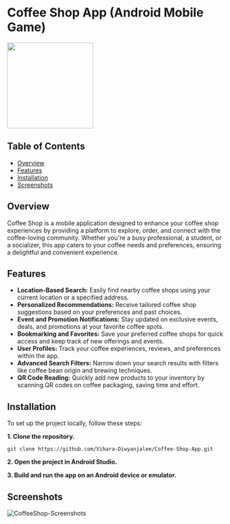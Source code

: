 # Coffee Shop App (Android Mobile Game)

<p><a href="https://github.com/Vihara-Diwyanjalee"><img src="https://skillicons.dev/icons?i=kotlin,androidstudio,git,github" width=200></a></p>

## Table of Contents

- [Overview](#overview)
- [Features](#features)
- [Installation](#installation)
- [Screenshots](#screenshots)

## Overview

Coffee Shop is a mobile application designed to enhance your coffee shop experiences by providing a platform to explore, order, and connect with the coffee-loving community. Whether you're a busy professional, a student, or a socializer, this app caters to your coffee needs and preferences, ensuring a delightful and convenient experience.

## Features

- **Location-Based Search:** Easily find nearby coffee shops using your current location or a specified address.
- **Personalized Recommendations:** Receive tailored coffee shop suggestions based on your preferences and past choices.
- **Event and Promotion Notifications:** Stay updated on exclusive events, deals, and promotions at your favorite coffee spots.
- **Bookmarking and Favorites:** Save your preferred coffee shops for quick access and keep track of new offerings and events.
- **User Profiles:** Track your coffee experiences, reviews, and preferences within the app.
- **Advanced Search Filters:** Narrow down your search results with filters like coffee bean origin and brewing techniques.
- **QR Code Reading:** Quickly add new products to your inventory by scanning QR codes on coffee packaging, saving time and effort.

## Installation

To set up the project locally, follow these steps:

**1. Clone the repository.**

```
git clone https://github.com/Vihara-Diwyanjalee/Coffee-Shop-App.git
```

**2. Open the project in Android Studio.**

**3. Build and run the app on an Android device or emulator.**

## Screenshots

<img src="https://github.com/Vihara-Diwyanjalee/EggCatcher/blob/main/app/src/main/res/drawable/screenshots.png" alt="CoffeeShop-Screenshots">
